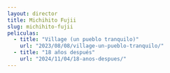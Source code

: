 ```yaml
---
layout: director
title: Michihito Fujii
slug: michihito-fujii
peliculas:
  - title: "Village (un pueblo tranquilo)"
    url: "2023/08/08/village-un-pueblo-tranquilo/"
  - title: "18 años después"
    url: "2024/11/04/18-anos-despues/"
---
```

